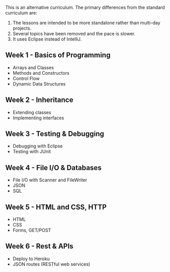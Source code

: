 This is an alternative curriculum. The primary differences from the standard curriculum are:

1. The lessons are intended to be more standalone rather than multi-day projects.
2. Several topics have been removed and the pace is slower.
3. It uses Eclipse instead of IntelliJ.

## Week 1 - Basics of Programming

* Arrays and Classes
* Methods and Constructors
* Control Flow
* Dynamic Data Structures

## Week 2 - Inheritance

* Extending classes
* Implementing interfaces

## Week 3 - Testing & Debugging

* Debugging with Eclipse
* Testing with JUnit

## Week 4 - File I/O & Databases

* File I/O with Scanner and FileWriter
* JSON
* SQL

## Week 5 - HTML and CSS, HTTP

* HTML
* CSS
* Forms, GET/POST

## Week 6 - Rest & APIs

* Deploy to Heroku
* JSON routes (RESTful web services)
